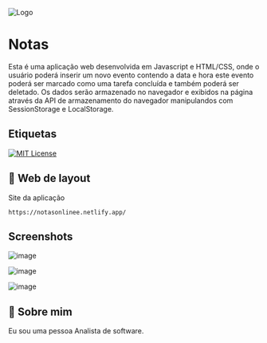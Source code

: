 ![Logo](https://img.icons8.com/office/80/000000/bookmark-ribbon--v1.png)


# Notas

Esta é uma aplicação web  desenvolvida em Javascript e HTML/CSS, onde o usuário poderá inserir um novo evento contendo a data e hora este evento 
poderá ser marcado como uma tarefa concluída e também poderá ser deletado.
Os dados serão armazenado no navegador e exibidos na página através da API de armazenamento do navegador manipulandos com SessionStorage e LocalStorage.

## Etiquetas

[![MIT License](https://img.shields.io/badge/License-MIT-green.svg)](https://choosealicense.com/licenses/mit/)

## 🔖 Web de layout

Site da aplicação

    https://notasonlinee.netlify.app/

## Screenshots

![image](https://user-images.githubusercontent.com/85380530/194732720-c0110599-99e9-457d-a2e6-306cc38c5358.png)

![image](https://user-images.githubusercontent.com/85380530/194732736-b37f266d-ede8-49be-af44-64e031100ea6.png)

![image](https://user-images.githubusercontent.com/85380530/194732792-137e9f2e-73b2-4cab-a658-9b7d4405213e.png)



## 🚀 Sobre mim
Eu sou uma pessoa Analista de software.

